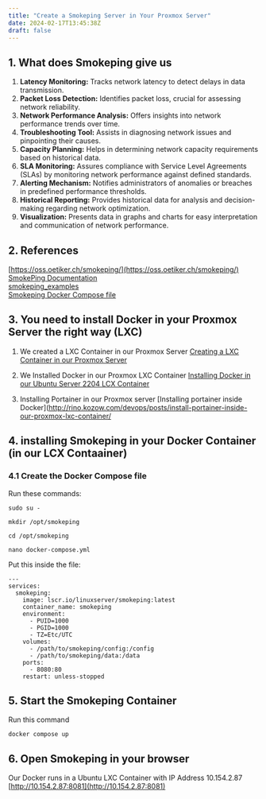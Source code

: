```yaml
---
title: "Create a Smokeping Server in Your Proxmox Server"
date: 2024-02-17T13:45:38Z
draft: false
---
```

## 1. What does Smokeping give us
1. **Latency Monitoring:** Tracks network latency to detect delays in data transmission.
2. **Packet Loss Detection:** Identifies packet loss, crucial for assessing network reliability.
3. **Network Performance Analysis:** Offers insights into network performance trends over time.
4. **Troubleshooting Tool:** Assists in diagnosing network issues and pinpointing their causes.
5. **Capacity Planning:** Helps in determining network capacity requirements based on historical data.
6. **SLA Monitoring:** Assures compliance with Service Level Agreements (SLAs) by monitoring network performance against defined standards.
7. **Alerting Mechanism:** Notifies administrators of anomalies or breaches in predefined performance thresholds.
8. **Historical Reporting:** Provides historical data for analysis and decision-making regarding network optimization.
9. **Visualization:** Presents data in graphs and charts for easy interpretation and communication of network performance.

## 2. References
[https://oss.oetiker.ch/smokeping/](https://oss.oetiker.ch/smokeping/) \
[SmokePing Documentation](https://oss.oetiker.ch/smokeping/doc/index.en.html) \
[smokeping_examples](https://oss.oetiker.ch/smokeping/doc/smokeping_examples.en.html) \
[Smokeping Docker Compose file](https://docs.linuxserver.io/images/docker-smokeping/#usage)

## 3. You need to install Docker in your Proxmox Server the right way (LXC)
1. We created a LXC Container in our Proxmox Server
[Creating a LXC Container in our Proxmox Server](http://rino.kozow.com/devops/posts/create-lxc-containers-in-proxmox/)

2. We Installed Docker in our Proxmox LXC Container
[Installing Docker in our  Ubuntu Server 2204 LCX Container](http://rino.kozow.com/devops/posts/install-docker-on-ubuntu/)


3. Installing Portainer in our Proxmox server
[Installing portainer inside Docker](http://rino.kozow.com/devops/posts/install-portainer-inside-our-proxmox-lxc-container/

## 4. installing Smokeping in your Docker Container (in our LCX Contaainer)
### 4.1 Create the Docker Compose file
Run these commands:
```
sudo su -

mkdir /opt/smokeping

cd /opt/smokeping

nano docker-compose.yml
```

Put this inside the file:
```
---
services:
  smokeping:
    image: lscr.io/linuxserver/smokeping:latest
    container_name: smokeping
    environment:
      - PUID=1000
      - PGID=1000
      - TZ=Etc/UTC
    volumes:
      - /path/to/smokeping/config:/config
      - /path/to/smokeping/data:/data
    ports:
      - 8080:80
    restart: unless-stopped
```

## 5. Start the Smokeping Container
Run this command
```
docker compose up
```

## 6. Open Smokeping in your browser
Our Docker runs in a Ubuntu LXC Container with IP Address 10.154.2.87
[http://10.154.2.87:8081](http://10.154.2.87:8081)


